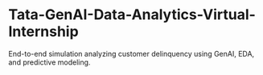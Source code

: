 # Tata-GenAI-Data-Analytics-Virtual-Internship
End-to-end simulation analyzing customer delinquency using GenAI, EDA, and predictive modeling.
